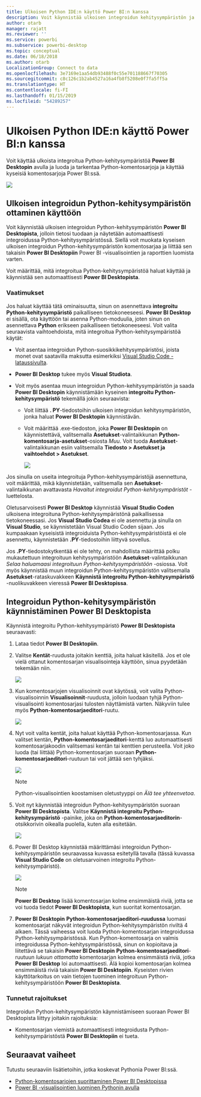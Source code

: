 ```yaml
---
title: Ulkoisen Python IDE:n käyttö Power BI:n kanssa
description: Voit käynnistää ulkoisen integroidun kehitysympäristön ja käyttää sitä Power BI:n avulla
author: otarb
manager: rajatt
ms.reviewer: ''
ms.service: powerbi
ms.subservice: powerbi-desktop
ms.topic: conceptual
ms.date: 06/18/2018
ms.author: otarb
LocalizationGroup: Connect to data
ms.openlocfilehash: 3e7169e1aa54db93488f0c55e701188667f70305
ms.sourcegitcommit: c8c126c1b2ab4527a16a4fb8f5208e0f7fa5ff5a
ms.translationtype: HT
ms.contentlocale: fi-FI
ms.lasthandoff: 01/15/2019
ms.locfileid: "54289257"
---
```

# <a name="use-an-external-python-ide-with-power-bi"></a>Ulkoisen Python IDE:n käyttö Power BI:n kanssa
Voit käyttää ulkoista integroitua Python-kehitysympäristöä **Power BI Desktopin** avulla ja luoda ja tarkentaa Python-komentosarjoja ja käyttää kyseisiä komentosarjoja Power BI:ssä.

![](media/desktop-python-ide/python-ide-1.png)

## <a name="enable-an-external-python-ide"></a>Ulkoisen integroidun Python-kehitysympäristön ottaminen käyttöön
Voit käynnistää ulkoisen integroidun Python-kehitysympäristön **Power BI Desktopista**, jolloin tietosi tuodaan ja näytetään automaattisesti integroidussa Python-kehitysympäristössä. Siellä voit muokata kyseisen ulkoisen integroidun Python-kehitysympäristön komentosarjaa ja liittää sen takaisin **Power BI Desktopiin** Power BI -visualisointien ja raporttien luomista varten.

Voit määrittää, mitä integroitua Python-kehitysympäristöä haluat käyttää ja käynnistää sen automaattisesti **Power BI Desktopista**.

### <a name="requirements"></a>Vaatimukset
Jos haluat käyttää tätä ominaisuutta, sinun on asennettava **integroitu Python-kehitysympäristö** paikalliseen tietokoneeseesi. **Power BI Desktop** ei sisällä, ota käyttöön tai asenna Python-moduulia, joten sinun on asennettava **Python** erikseen paikalliseen tietokoneeseesi. Voit valita seuraavista vaihtoehdoista, mitä integroitua Python-kehitysympäristöä käytät:

* Voit asentaa integroidun Python-suosikkikehitysympäristösi, joista monet ovat saatavilla maksutta esimerkiksi [Visual Studio Code -lataussivulta](https://code.visualstudio.com/download/).
* **Power BI Desktop** tukee myös **Visual Studiota**.
* Voit myös asentaa muun integroidun Python-kehitysympäristön ja saada **Power BI Desktopin** käynnistämään kyseinen **integroitu Python-kehitysympäristö** tekemällä jokin seuraavista:
  
  * Voit liittää **. PY**-tiedostoihin ulkoisen integroidun kehitysympäristön, jonka haluat **Power BI Desktopin** käynnistävän.
  * Voit määrittää .exe-tiedoston, joka **Power BI Desktopin** on käynnistettävä, valitsemalla **Asetukset**-valintaikkunan **Python-komentosarja-asetukset**-osiosta *Muu*. Voit tuoda **Asetukset**-valintaikkunan esiin valitsemalla **Tiedosto > Asetukset ja vaihtoehdot > Asetukset**.
    
    ![](media/desktop-python-ide/python-ide-2.png)

Jos sinulla on useita integroituja Python-kehitysympäristöjä asennettuna, voit määrittää, mikä käynnistetään, valitsemalla sen **Asetukset**-valintaikkunan avattavasta *Havaitut integroidut Python-kehitysympäristöt* -luettelosta.

Oletusarvoisesti **Power BI Desktop** käynnistää **Visual Studio Coden** ulkoisena integroituna Python-kehitysympäristönä paikallisessa tietokoneessasi. Jos **Visual Studio Codea** ei ole asennettu ja sinulla on **Visual Studio**, se käynnistetään Visual Studio Coden sijaan. Jos kumpaakaan kyseisistä integroiduista Python-kehitysympäristöistä ei ole asennettu, käynnistetään **.PY**-tiedostoihin liittyvä sovellus.

Jos **.PY**-tiedostokytkentää ei ole tehty, on mahdollista määrittää polku mukautettuun integroituun kehitysympäristöön **Asetukset**-valintaikkunan *Selaa haluamaasi integroituun Python-kehitysympäristöön* -osiossa. Voit myös käynnistää muun integroidun Python-kehitysympäristön valitsemalla **Asetukset**-rataskuvakkeen **Käynnistä integroitu Python-kehitysympäristö** -nuolikuvakkeen vieressä **Power BI Desktopissa**.

## <a name="launch-a-python-ide-from-power-bi-desktop"></a>Integroidun Python-kehitysympäristön käynnistäminen Power BI Desktopista
Käynnistä integroitu Python-kehitysympäristö **Power BI Desktopista** seuraavasti:

1. Lataa tiedot **Power BI Desktopiin**.
2. Valitse **Kentät**-ruudusta joitakin kenttiä, joita haluat käsitellä. Jos et ole vielä ottanut komentosarjan visualisointeja käyttöön, sinua pyydetään tekemään niin.
   
   ![](media/desktop-python-ide/python-ide-3.png)
3. Kun komentosarjojen visualisoinnit ovat käytössä, voit valita Python-visualisoinnin **Visualisoinnit**-ruudusta, jolloin luodaan tyhjä Python-visualisointi komentosarjasi tulosten näyttämistä varten. Näkyviin tulee myös **Python-komentosarjaeditori**-ruutu.
   
   ![](media/desktop-python-ide/python-ide-4.png)
4. Nyt voit valita kentät, joita haluat käyttää Python-komentosarjassa. Kun valitset kentän, **Python-komentosarjaeditori**-kenttä luo automaattisesti komentosarjakoodin valitsemasi kentän tai kenttien perusteella. Voit joko luoda (tai liittää) Python-komentosarjan suoraan **Python-komentosarjaeditori**-ruutuun tai voit jättää sen tyhjäksi.
   
   ![](media/desktop-python-ide/python-ide-5.png)
   
   > [!NOTE]
   > Python-visualisointien koostamisen oletustyyppi on *Älä tee yhteenvetoa*.
   > 
   > 
5. Voit nyt käynnistää integroidun Python-kehitysympäristön suoraan **Power BI Desktopista**. Valitse **Käynnistä integroitu Python-kehitysympäristö** -painike, joka on **Python-komentosarjaeditorin**-otsikkorivin oikealla puolella, kuten alla esitetään.
   
   ![](media/desktop-python-ide/python-ide-6.png)
6. Power BI Desktop käynnistää määrittämäsi integroidun Python-kehitysympäristön seuraavassa kuvassa esitetyllä tavalla (tässä kuvassa **Visual Studio Code** on oletusarvoinen integroitu Python-kehitysympäristö).
   
   ![](media/desktop-python-ide/python-ide-7.png)
   
   > [!NOTE]
   > **Power BI Desktop** lisää komentosarjan kolme ensimmäistä riviä, jotta se voi tuoda tiedot **Power BI Desktopista**, kun suoritat komentosarjan.
   > 
   > 
7. **Power BI Desktopin** **Python-komentosarjaeditori-ruudussa** luomasi komentosarjat näkyvät integroidun Python-kehitysympäristön riviltä 4 alkaen. Tässä vaiheessa voit luoda Python-komentosarjan integroidussa Python-kehitysympäristössä. Kun Python-komentosarja on valmis integroidussa Python-kehitysympäristössä, sinun on kopioitava ja liitettävä se takaisin **Power BI Desktopin** **Python-komentosarjaeditori**-ruutuun *lukuun ottamatta* komentosarjan kolmea ensimmäistä riviä, jotka **Power BI Desktop** loi automaattisesti. Älä kopioi komentosarjan kolmea ensimmäistä riviä takaisin **Power BI Desktopiin**. Kyseisten rivien käyttötarkoitus on vain tietojen tuominen integroituun Python-kehitysympäristöön **Power BI Desktopista**.

### <a name="known-limitations"></a>Tunnetut rajoitukset
Integroidun Python-kehitysympäristön käynnistämiseen suoraan Power BI Desktopista liittyy joitakin rajoituksia:

* Komentosarjan viemistä automaattisesti integroidusta Python-kehitysympäristöstä **Power BI Desktopiin** ei tueta.

## <a name="next-steps"></a>Seuraavat vaiheet
Tutustu seuraaviin lisätietoihin, jotka koskevat Pythonia Power BI:ssä.

* [Python-komentosarjojen suorittaminen Power BI Desktopissa](desktop-python-scripts.md)
* [Power BI -visualisointien luominen Pythonin avulla](desktop-python-visuals.md)

